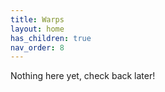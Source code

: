 ```yaml
---
title: Warps
layout: home
has_children: true
nav_order: 8
---
```


Nothing here yet, check back later!